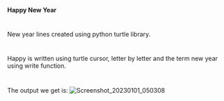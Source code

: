**Happy New Year**	
#
#
New year lines created using python turtle library.
#
Happy is written using turtle cursor, letter by letter and the term new year using write function.
#
The output we get is:
![Screenshot_20230101_050308](https://user-images.githubusercontent.com/64355301/210173492-368b6d84-1bf1-4d14-afdd-818e31d2e94b.png)
